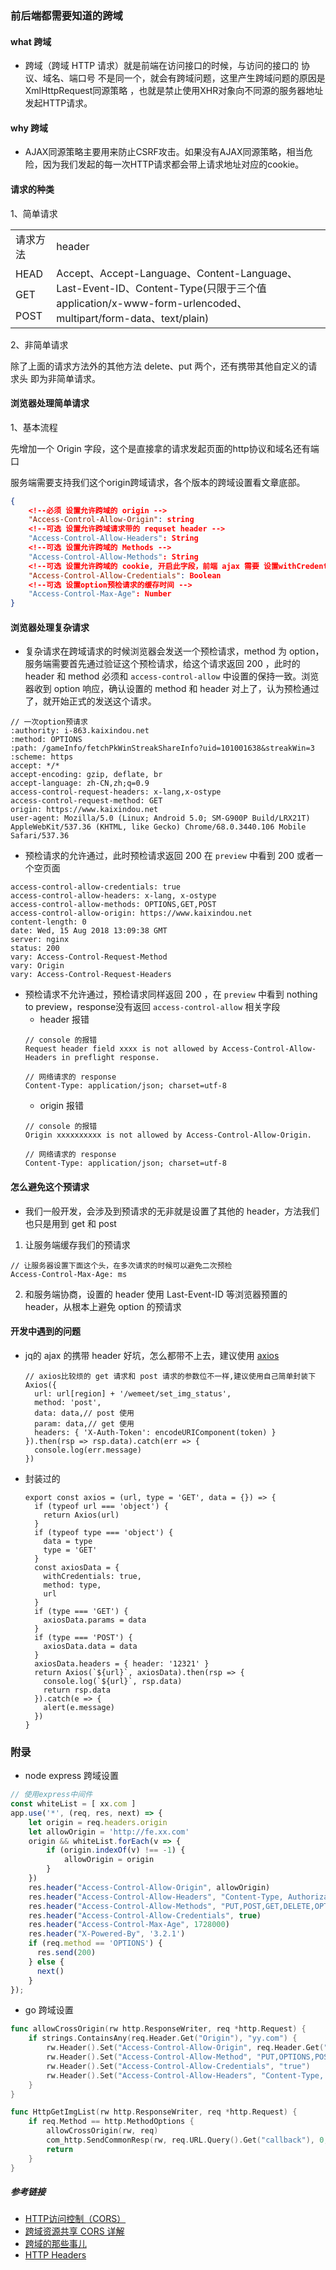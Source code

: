 ### 前后端都需要知道的跨域

#### what 跨域

* 跨域（跨域 HTTP 请求）就是前端在访问接口的时候，与访问的接口的 协议、域名、端口号 不是同一个，就会有跨域问题，这里产生跨域问题的原因是 XmlHttpRequest同源策略 ，也就是禁止使用XHR对象向不同源的服务器地址发起HTTP请求。

#### why 跨域
* AJAX同源策略主要用来防止CSRF攻击。如果没有AJAX同源策略，相当危险，因为我们发起的每一次HTTP请求都会带上请求地址对应的cookie。


#### 请求的种类

1、简单请求
<table>
    <tr>
        <td>请求方法</td>
        <td>header</td>
    </tr>
    <tr>
        <td>HEAD</td>
        <td rowspan="3">
            Accept、Accept-Language、Content-Language、Last-Event-ID、Content-Type(只限于三个值application/x-www-form-urlencoded、multipart/form-data、text/plain)
        </td>
    </tr>
    <tr>
        <td>GET</td>
    </tr>
    <tr>
        <td>POST</td>
    </tr>
</table>

2、非简单请求

除了上面的请求方法外的其他方法 delete、put 两个，还有携带其他自定义的请求头 即为非简单请求。

#### 浏览器处理简单请求

1、基本流程

先增加一个 Origin 字段，这个是直接拿的请求发起页面的http协议和域名还有端口

服务端需要支持我们这个origin跨域请求，各个版本的跨域设置看文章底部。
``` json
{
    <!--必须 设置允许跨域的 origin -->
    "Access-Control-Allow-Origin": string
    <!--可选 设置允许跨域请求带的 requset header -->
    "Access-Control-Allow-Headers": String
    <!--可选 设置允许跨域的 Methods -->
    "Access-Control-Allow-Methods": String
    <!--可选 设置允许跨域的 cookie, 开启此字段，前端 ajax 需要 设置withCredentials 且 Access-Control-Allow-Origin 不能为 *  -->
    "Access-Control-Allow-Credentials": Boolean
    <!--可选 设置option预检请求的缓存时间 -->
    "Access-Control-Max-Age": Number
}
```

#### 浏览器处理复杂请求

* 复杂请求在跨域请求的时候浏览器会发送一个预检请求，method 为 option，服务端需要首先通过验证这个预检请求，给这个请求返回 200 ，此时的 header 和 method 必须和 `access-control-allow` 中设置的保持一致。浏览器收到 option 响应，确认设置的 method 和 header 对上了，认为预检通过了，就开始正式的发送这个请求。
```
// 一次option预请求
:authority: i-863.kaixindou.net
:method: OPTIONS
:path: /gameInfo/fetchPkWinStreakShareInfo?uid=101001638&streakWin=3
:scheme: https
accept: */*
accept-encoding: gzip, deflate, br
accept-language: zh-CN,zh;q=0.9
access-control-request-headers: x-lang,x-ostype
access-control-request-method: GET
origin: https://www.kaixindou.net
user-agent: Mozilla/5.0 (Linux; Android 5.0; SM-G900P Build/LRX21T) AppleWebKit/537.36 (KHTML, like Gecko) Chrome/68.0.3440.106 Mobile Safari/537.36
```
* 预检请求的允许通过，此时预检请求返回 200 在 `preview` 中看到 200 或者一个空页面
```
access-control-allow-credentials: true
access-control-allow-headers: x-lang, x-ostype
access-control-allow-methods: OPTIONS,GET,POST
access-control-allow-origin: https://www.kaixindou.net
content-length: 0
date: Wed, 15 Aug 2018 13:09:38 GMT
server: nginx
status: 200
vary: Access-Control-Request-Method
vary: Origin
vary: Access-Control-Request-Headers
```
* 预检请求不允许通过，预检请求同样返回 200 ，在  `preview` 中看到 nothing to preview，response没有返回 `access-control-allow` 相关字段
    * header 报错
    ```
    // console 的报错
    Request header field xxxx is not allowed by Access-Control-Allow-Headers in preflight response.
    ```
    ```
    // 网络请求的 response
    Content-Type: application/json; charset=utf-8
    ```
    * origin 报错
    ```
    // console 的报错
    Origin xxxxxxxxxx is not allowed by Access-Control-Allow-Origin.
    ```
    ```
    // 网络请求的 response
    Content-Type: application/json; charset=utf-8
    ```

#### 怎么避免这个预请求

* 我们一般开发，会涉及到预请求的无非就是设置了其他的 header，方法我们也只是用到 get 和 post
1. 让服务端缓存我们的预请求
```
// 让服务器设置下面这个头，在多次请求的时候可以避免二次预检
Access-Control-Max-Age: ms
```
2. 和服务端协商，设置的 header 使用 Last-Event-ID 等浏览器预置的 header，从根本上避免 option 的预请求

#### 开发中遇到的问题

* jq的 ajax 的携带 header 好坑，怎么都带不上去，建议使用 [axios](https://www.kancloud.cn/yunye/axios/234845)
    ```
    // axios比较烦的 get 请求和 post 请求的参数位不一样,建议使用自己简单封装下
    Axios({
      url: url[region] + '/wemeet/set_img_status',
      method: 'post',
      data: data,// post 使用
      param: data,// get 使用
      headers: { 'X-Auth-Token': encodeURIComponent(token) }
    }).then(rsp => rsp.data).catch(err => {
      console.log(err.message)
    })
    ```
* 封装过的
    ```
    export const axios = (url, type = 'GET', data = {}) => {
      if (typeof url === 'object') {
        return Axios(url)
      }
      if (typeof type === 'object') {
        data = type
        type = 'GET'
      }
      const axiosData = {
        withCredentials: true,
        method: type,
        url
      }
      if (type === 'GET') {
        axiosData.params = data
      }
      if (type === 'POST') {
        axiosData.data = data
      }
      axiosData.headers = { header: '12321' }
      return Axios(`${url}`, axiosData).then(rsp => {
        console.log(`${url}`, rsp.data)
        return rsp.data
      }).catch(e => {
        alert(e.message)
      })
    }
    ```

### 附录
* node express 跨域设置
``` javascript
// 使用express中间件
const whiteList = [ xx.com ]
app.use('*', (req, res, next) => {
	let origin = req.headers.origin
	let allowOrigin = 'http://fe.xx.com'
	origin && whiteList.forEach(v => {
		if (origin.indexOf(v) !== -1) {
			allowOrigin = origin
		}
	})
	res.header("Access-Control-Allow-Origin", allowOrigin)
	res.header("Access-Control-Allow-Headers", "Content-Type, Authorization, X-Requested-With")
	res.header("Access-Control-Allow-Methods", "PUT,POST,GET,DELETE,OPTIONS")
    res.header("Access-Control-Allow-Credentials", true)
    res.header("Access-Control-Max-Age", 1728000)
	res.header("X-Powered-By", '3.2.1')
	if (req.method == 'OPTIONS') {
	  res.send(200)
	} else {
	  next()
	}
});
```

* go 跨域设置
``` go
func allowCrossOrigin(rw http.ResponseWriter, req *http.Request) {
	if strings.ContainsAny(req.Header.Get("Origin"), "yy.com") {
		rw.Header().Set("Access-Control-Allow-Origin", req.Header.Get("Origin"))
		rw.Header().Set("Access-Control-Allow-Method", "PUT,OPTIONS,POST,GET")
		rw.Header().Set("Access-Control-Allow-Credentials", "true")
		rw.Header().Set("Access-Control-Allow-Headers", "Content-Type, X-Auth-Token")
	}
}

func HttpGetImgList(rw http.ResponseWriter, req *http.Request) {
    if req.Method == http.MethodOptions {
    	allowCrossOrigin(rw, req)
    	com_http.SendCommonResp(rw, req.URL.Query().Get("callback"), 0, "r u ok", "")
    	return
    }
}
```


##### 参考链接
* [HTTP访问控制（CORS）](https://developer.mozilla.org/zh-CN/docs/Web/HTTP/Access_control_CORS#HTTP_%E5%93%8D%E5%BA%94%E9%A6%96%E9%83%A8%E5%AD%97%E6%AE%B5)
* [跨域资源共享 CORS 详解](http://www.ruanyifeng.com/blog/2016/04/cors.html)
* [跨域的那些事儿](https://zhuanlan.zhihu.com/p/28562290)
* [HTTP Headers](https://developer.mozilla.org/zh-CN/docs/Web/HTTP/Headers)
